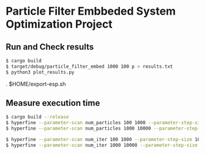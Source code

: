 # Particle Filter Embbeded System Optimization Project

## Run and Check results
``` bash
$ cargo build
$ target/debug/particle_filter_embed 1000 100 p > results.txt
$ python3 plot_results.py
```

. $HOME/export-esp.sh

## Measure execution time
``` bash
$ cargo build --release
$ hyperfine --parameter-scan num_particles 100 1000 --parameter-step-size 100  './target/release/particle_filter_embed {num_particles} 100' --export-csv results/1000_iter_100_particles.csv
$ hyperfine --parameter-scan num_particles 1000 10000 --parameter-step-size 1000  './target/release/particle_filter_embed {num_particles} 100' --export-csv results/1000_iter_1000_particles.csv

$ hyperfine --parameter-scan num_iter 100 1000 --parameter-step-size 100  './target/release/particle_filter_embed 1000 {num_iter}' --export-csv results/var100_iter_1000_particles.csv
$ hyperfine --parameter-scan num_iter 1000 10000 --parameter-step-size 1000  './target/release/particle_filter_embed 1000 {num_iter}' --export-csv results/var1000_iter_1000_particles.csv
```